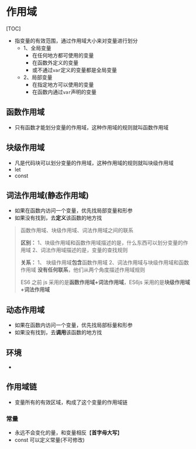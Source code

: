 # 作用域

[TOC]

- 指变量的有效范围，通过作用域大小来对变量进行划分
  - 1、全局变量
    - 在任何地方都可使用的变量
    - 在函数外定义的变量
    - 或不通过`var`定义的变量都是全局变量
  - 2、局部变量
    - 在指定地方可以使用的变量
    - 在函数内通过`var`声明的变量

## 函数作用域

- 只有函数才能划分变量的作用域，这种作用域的规则就叫函数作用域

## 块级作用域

- 凡是代码块可以划分变量的作用域，这种作用域的规则就叫块级作用域
- let
- const

## 词法作用域(静态作用域)

- 如果在函数内访问一个变量，优先找局部变量和形参
- 如果没有找到，去**定义**该函数的地方找

> 函数作用域、块级作用域、词法作用域之间的联系
>
> **区别：**
> 1、块级作用域和函数作用域描述的是，什么东西可以划分变量的作用域
> 2、词法作用域描述的是，变量的查找规则
>
> **关系：**
> 1、 块级作用域**包含**函数作用域
> 2、词法作用域与块级作用域和函数作用域 **没有任何联系**，他们从两个角度描述作用域规则
>
> ES6 之前 js 采用的是**函数作用域+词法作用域**，ES6js 采用的是**块级作用域+词法作用域**

## 动态作用域

- 如果在函数内访问一个变量，优先找局部标量和形参
- 如果没有找到，去**调用**该函数的地方找

## 环境

-

## 作用域链

- 变量所有的有效区域，构成了这个变量的作用域链

### 常量

- 永远不会变化的量，和变量相反【**首字母大写**】
- const 可以定义常量(不可修改)
